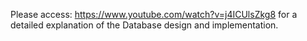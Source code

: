 Please access: https://www.youtube.com/watch?v=j4ICUlsZkg8 for a detailed explanation of the Database design and implementation.
